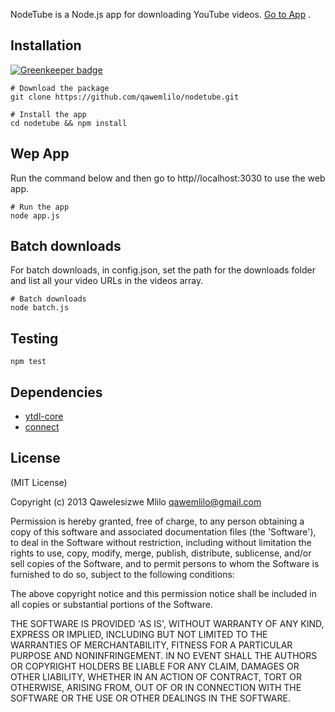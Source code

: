 
NodeTube is a Node.js app for downloading YouTube videos. [Go to App](http://nodetube.ragingflame.co.za) .


## Installation

[![Greenkeeper badge](https://badges.greenkeeper.io/qawemlilo/nodetube.svg)](https://greenkeeper.io/)

```
# Download the package
git clone https://github.com/qawemlilo/nodetube.git

# Install the app
cd nodetube && npm install
```

## Wep App

Run the command below and then go to http//localhost:3030 to use the web app.

```
# Run the app
node app.js
```

## Batch downloads

For batch downloads, in config.json, set the path for the downloads folder and list all your video URLs in the videos array.

```
# Batch downloads
node batch.js
```

## Testing

```
npm test
```


## Dependencies
 - [ytdl-core](https://github.com/fent/ytdl-core)
 - [connect](http://www.senchalabs.org/connect)




## License

(MIT License)

Copyright (c) 2013 Qawelesizwe Mlilo <qawemlilo@gmail.com>

Permission is hereby granted, free of charge, to any person obtaining a copy of this software and associated documentation files (the 'Software'), to deal in the Software without restriction, including without limitation the rights to use, copy, modify, merge, publish, distribute, sublicense, and/or sell copies of the Software, and to permit persons to whom the Software is furnished to do so, subject to the following conditions:

The above copyright notice and this permission notice shall be included in all copies or substantial portions of the Software.

THE SOFTWARE IS PROVIDED 'AS IS', WITHOUT WARRANTY OF ANY KIND, EXPRESS OR IMPLIED, INCLUDING BUT NOT LIMITED TO THE WARRANTIES OF MERCHANTABILITY, FITNESS FOR A PARTICULAR PURPOSE AND NONINFRINGEMENT. IN NO EVENT SHALL THE AUTHORS OR COPYRIGHT HOLDERS BE LIABLE FOR ANY CLAIM, DAMAGES OR OTHER LIABILITY, WHETHER IN AN ACTION OF CONTRACT, TORT OR OTHERWISE, ARISING FROM, OUT OF OR IN CONNECTION WITH THE SOFTWARE OR THE USE OR OTHER DEALINGS IN THE SOFTWARE.

